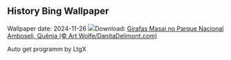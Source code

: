 ## History Bing Wallpaper
Wallpaper date: 2024-11-26
![](https://www.bing.com/th?id=OHR.AmboseliGiraffes_PT-BR7213408743_UHD.jpg&w=1000)Download: [Girafas Masai no Parque Nacional Amboseli, Quênia (© Art Wolfe/DanitaDelimont.com)](https://www.bing.com/th?id=OHR.AmboseliGiraffes_PT-BR7213408743_UHD.jpg)

Auto get programm by LtgX
